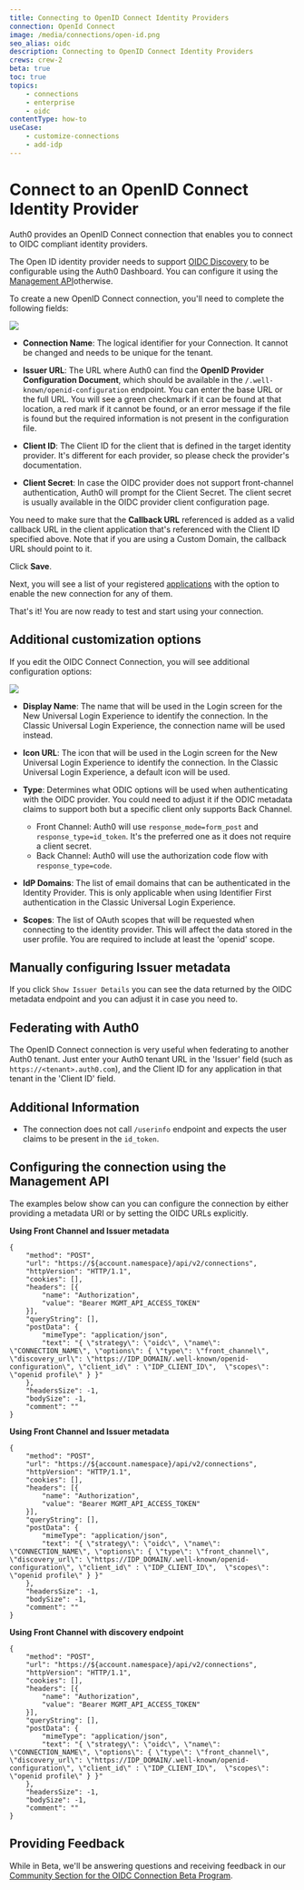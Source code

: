 ```yaml
---
title: Connecting to OpenID Connect Identity Providers
connection: OpenId Connect
image: /media/connections/open-id.png
seo_alias: oidc
description: Connecting to OpenID Connect Identity Providers
crews: crew-2
beta: true
toc: true
topics:
    - connections
    - enterprise
    - oidc
contentType: how-to
useCase:
    - customize-connections
    - add-idp
---
```


# Connect to an OpenID Connect Identity Provider

Auth0 provides an OpenID Connect connection that enables you to connect to OIDC compliant identity providers. 

The Open ID identity provider needs to support [OIDC Discovery](https://openid.net/specs/openid-connect-discovery-1_0.html) to be configurable using the Auth0 Dashboard. You can configure it using the [Management API](#configuring_the_connection_using_the_management_api)otherwise.

To create a new OpenID Connect connection, you'll need to complete the following fields:

![](/media/articles/connections/enterprise/oidc/oidc-small.png)

* **Connection Name**: The logical identifier for your Connection. It cannot be changed and needs to be unique for the tenant.

* **Issuer URL**: The URL where Auth0 can find the **OpenID Provider Configuration Document**, which should be available in the `/.well-known/openid-configuration` endpoint. You can enter the base URL or the full URL. You will see a green checkmark if it can be found at that location, a red mark if it cannot be found, or an error message if the file is found but the required information is not present in the configuration file.

* **Client ID**: The Client ID for the client that is defined in the target identity provider. It's different for each provider, so please check the provider's documentation.

* **Client Secret**: In case the OIDC provider does not support front-channel authentication, Auth0 will prompt for the Client Secret. The client secret is usually available in the OIDC provider client configuration page.

You need to make sure that the **Callback URL** referenced is added as a valid callback URL in the client application that's referenced with the Client ID specified above. Note that if you are using a Custom Domain, the callback URL should point to it.

Click **Save**.

Next, you will see a list of your registered [applications](${manage_url}/#/applications) with the option to enable the new connection for any of them.

That's it! You are now ready to test and start using your connection.

## Additional customization options

If you edit the OIDC Connect Connection, you will see additional configuration options:

![](/media/articles/connections/enterprise/oidc/oidc-details.png)

* **Display Name**: The name that will be used in the Login screen for the New Universal Login Experience to identify the connection. In the Classic Universal Login Experience, the connection name will be used instead.

* **Icon URL**: The icon that will be used in the Login screen for the New Universal Login Experience to identify the connection. In the Classic Universal Login Experience, a default icon will be used.

* **Type**: Determines what ODIC options will be used when authenticating with the OIDC provider. You could need to adjust it if the ODIC metadata claims to support both but a specific client only supports Back Channel.

    * Front Channel: Auth0 will use `response_mode=form_post` and `response_type=id_token`. It's the preferred one as it does not require a client secret. 
    * Back Channel: Auth0 will use the authorization code flow with `response_type=code`.

* **IdP Domains**: The list of email domains that can be authenticated in the Identity Provider. This is only applicable when using Identifier First authentication in the Classic Universal Login Experience.

* **Scopes**: The list of OAuth scopes that will be requested when connecting to the identity provider. This will affect the data stored in the user profile. You are required to include at least the 'openid' scope.

## Manually configuring Issuer metadata 

If you click `Show Issuer Details` you can see the data returned by the OIDC metadata endpoint and you can adjust it in case you need to.

## Federating with Auth0

The OpenID Connect connection is very useful when federating to another Auth0 tenant. Just enter your Auth0 tenant URL in the 'Issuer' field (such as `https://<tenant>.auth0.com`), and the Client ID for any application in that tenant in the 'Client ID' field.

## Additional Information

- The connection does not call `/userinfo` endpoint and expects the user claims to be present in the `id_token`.

## Configuring the connection using the Management API

The examples below show can you can configure the connection by either providing a metadata URI or by setting the OIDC URLs explicitly. 

**Using Front Channel and Issuer metadata**

```har
{
	"method": "POST",
	"url": "https://${account.namespace}/api/v2/connections",
	"httpVersion": "HTTP/1.1",
	"cookies": [],
	"headers": [{
		"name": "Authorization",
		"value": "Bearer MGMT_API_ACCESS_TOKEN"
	}],
	"queryString": [],
	"postData": {
		"mimeType": "application/json",
		"text": "{ \"strategy\": \"oidc\", \"name\": \"CONNECTION_NAME\", \"options\": { \"type\": \"front_channel\", \"discovery_url\": \"https://IDP_DOMAIN/.well-known/openid-configuration\", \"client_id\" : \"IDP_CLIENT_ID\",  \"scopes\": \"openid profile\" } }"
	},
	"headersSize": -1,
	"bodySize": -1,
	"comment": ""
}
```

**Using Front Channel and Issuer metadata**

```har
{
	"method": "POST",
	"url": "https://${account.namespace}/api/v2/connections",
	"httpVersion": "HTTP/1.1",
	"cookies": [],
	"headers": [{
		"name": "Authorization",
		"value": "Bearer MGMT_API_ACCESS_TOKEN"
	}],
	"queryString": [],
	"postData": {
		"mimeType": "application/json",
		"text": "{ \"strategy\": \"oidc\", \"name\": \"CONNECTION_NAME\", \"options\": { \"type\": \"front_channel\", \"discovery_url\": \"https://IDP_DOMAIN/.well-known/openid-configuration\", \"client_id\" : \"IDP_CLIENT_ID\",  \"scopes\": \"openid profile\" } }"
	},
	"headersSize": -1,
	"bodySize": -1,
	"comment": ""
}
```

**Using Front Channel with discovery endpoint**

```har
{
	"method": "POST",
	"url": "https://${account.namespace}/api/v2/connections",
	"httpVersion": "HTTP/1.1",
	"cookies": [],
	"headers": [{
		"name": "Authorization",
		"value": "Bearer MGMT_API_ACCESS_TOKEN"
	}],
	"queryString": [],
	"postData": {
		"mimeType": "application/json",
		"text": "{ \"strategy\": \"oidc\", \"name\": \"CONNECTION_NAME\", \"options\": { \"type\": \"front_channel\", \"discovery_url\": \"https://IDP_DOMAIN/.well-known/openid-configuration\", \"client_id\" : \"IDP_CLIENT_ID\",  \"scopes\": \"openid profile\" } }"
	},
	"headersSize": -1,
	"bodySize": -1,
	"comment": ""
}
```

## Providing Feedback

While in Beta, we'll be answering questions and receiving feedback in our [Community Section for the OIDC Connection Beta Program](https://community.auth0.com/c/auth0-beta-programs/new-oidc-connection-beta).


